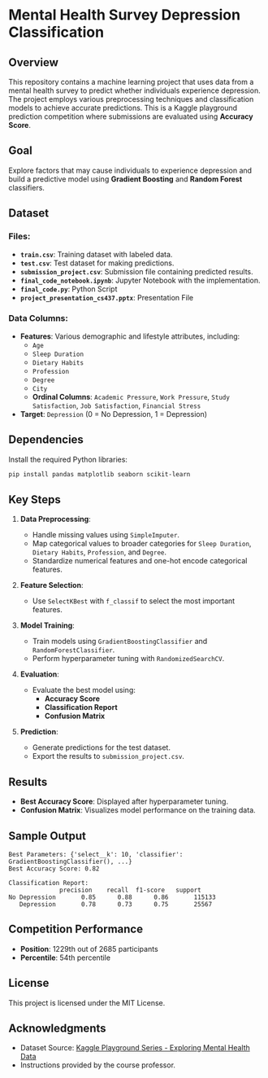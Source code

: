 # Mental Health Survey Depression Classification

## Overview

This repository contains a machine learning project that uses data from a mental health survey to predict whether individuals experience depression. The project employs various preprocessing techniques and classification models to achieve accurate predictions. This is a Kaggle playground prediction competition where submissions are evaluated using **Accuracy Score**.

## Goal

Explore factors that may cause individuals to experience depression and build a predictive model using **Gradient Boosting** and **Random Forest** classifiers.

## Dataset

### Files:
- **`train.csv`**: Training dataset with labeled data.
- **`test.csv`**: Test dataset for making predictions.
- **`submission_project.csv`**: Submission file containing predicted results.
- **`final_code_notebook.ipynb`**: Jupyter Notebook with the implementation.
- **`final_code.py`**: Python Script
- **`project_presentation_cs437.pptx`**: Presentation File


### Data Columns:
- **Features**: Various demographic and lifestyle attributes, including:
  - `Age`
  - `Sleep Duration`
  - `Dietary Habits`
  - `Profession`
  - `Degree`
  - `City`
  - **Ordinal Columns**: `Academic Pressure`, `Work Pressure`, `Study Satisfaction`, `Job Satisfaction`, `Financial Stress`
- **Target**: `Depression` (0 = No Depression, 1 = Depression)

## Dependencies

Install the required Python libraries:

```bash
pip install pandas matplotlib seaborn scikit-learn
```

## Key Steps

1. **Data Preprocessing**:
   - Handle missing values using `SimpleImputer`.
   - Map categorical values to broader categories for `Sleep Duration`, `Dietary Habits`, `Profession`, and `Degree`.
   - Standardize numerical features and one-hot encode categorical features.

2. **Feature Selection**:
   - Use `SelectKBest` with `f_classif` to select the most important features.

3. **Model Training**:
   - Train models using `GradientBoostingClassifier` and `RandomForestClassifier`.
   - Perform hyperparameter tuning with `RandomizedSearchCV`.

4. **Evaluation**:
   - Evaluate the best model using:
     - **Accuracy Score**
     - **Classification Report**
     - **Confusion Matrix**

5. **Prediction**:
   - Generate predictions for the test dataset.
   - Export the results to `submission_project.csv`.

## Results

- **Best Accuracy Score**: Displayed after hyperparameter tuning.
- **Confusion Matrix**: Visualizes model performance on the training data.

## Sample Output

```
Best Parameters: {'select__k': 10, 'classifier': GradientBoostingClassifier(), ...}
Best Accuracy Score: 0.82

Classification Report:
              precision    recall  f1-score   support
No Depression       0.85      0.88      0.86       115133
   Depression       0.78      0.73      0.75       25567
```

## Competition Performance
- **Position**: 1229th out of 2685 participants
- **Percentile**: 54th percentile

## License
This project is licensed under the MIT License.

## Acknowledgments
- Dataset Source: [Kaggle Playground Series - Exploring Mental Health Data](https://www.kaggle.com/competitions/playground-series-s4e11)
- Instructions provided by the course professor.
